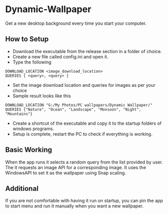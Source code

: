 # Dynamic-Wallpaper
Get a new desktop background every time you start your computer.

## How to Setup
- Download the executable from the release section in a folder of choice.
- Create a new file called config.ini and open it.
- Type the following

```
DOWNLOAD_LOCATION <image_download_location>
QUERIES { <query>, <query> }
```
- Set the image download location and queries for images as per your choice
- Sample result looks like this
```
DOWNLOAD_LOCATION "G:/My Photos/PC wallpapers/Dynamic Wallpaper/"
QUERIES {"Nature", "Ocean", "Landscape", "Monsoon", "Night", "Mountains"}
```
- Create a shortcut of the executable and copy it to the startup folders of windows programs.
- Setup is complete, restart the PC to check if everything is working.

## Basic Working
  When the app runs it selects a random query from the list provided by user. The it requests an image API for a corresponding image. It uses the WindowsAPI to set it
  as the wallpaper using Snap scaling.
  
## Additional
  If you are not comfortable with having it run on startup, you can pin the app to start menu and run it manually when you want a new wallpaper.
